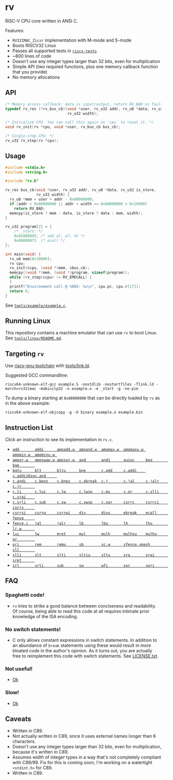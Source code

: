 # rv

RISC-V CPU core written in ANSI C.

Features:
- `RV32IMAC_Zicsr` implementation with M-mode and S-mode
- Boots RISCV32 Linux
- Passes all supported tests in [`riscv-tests`](https://github.com/riscv/riscv-tests)
- ~800 lines of code
- Doesn't use any integer types larger than 32 bits, even for multiplication
- Simple API (two required functions, plus one memory callback function that you provide)
- No memory allocations

## API

```c
/* Memory access callback: data is input/output, return RV_BAD on fault. */
typedef rv_res (*rv_bus_cb)(void *user, rv_u32 addr, rv_u8 *data, rv_u32 store,
                            rv_u32 width);

/* Initialize CPU. You can call this again on `cpu` to reset it. */
void rv_init(rv *cpu, void *user, rv_bus_cb bus_cb);

/* Single-step CPU. */
rv_u32 rv_step(rv *cpu);
```

## Usage

```c
#include <stdio.h>
#include <string.h>

#include "rv.h"

rv_res bus_cb(void *user, rv_u32 addr, rv_u8 *data, rv_u32 is_store,
              rv_u32 width) {
  rv_u8 *mem = user + addr - 0x80000000;
  if (addr < 0x80000000 || addr + width >= 0x80000000 + 0x10000)
    return RV_BAD;
  memcpy(is_store ? mem : data, is_store ? data : mem, width);
}

rv_u32 program[2] = {
    /* _start: */
    0x02A88893, /* add a7, a7, 42 */
    0x00000073  /* ecall */
};

int main(void) {
  rv_u8 mem[0x10000];
  rv cpu;
  rv_init(&cpu, (void *)mem, &bus_cb);
  memcpy((void *)mem, (void *)program, sizeof(program));
  while (rv_step(&cpu) != RV_EMECALL) {
  }
  printf("Environment call @ %08X: %u\n", cpu.pc, cpu.r[17]);
  return 0;
}
```

See [`tools/example/example.c`](tools/example/example.c).

## Running Linux

This repository contains a machine emulator that can use `rv` to boot Linux.
See [`tools/linux/README.md`](tools/linux/README.md).

## Targeting `rv`

Use [riscv-gnu-toolchain](https://github.com/riscv-collab/riscv-gnu-toolchain) with [tools/link.ld](tools/link.ld).

Suggested GCC commandline:

`riscv64-unknown-elf-gcc example.S -nostdlib -nostartfiles -Tlink.ld -march=rv32imac -mabi=ilp32 -o example.o -e _start -g -no-pie`

To dump a binary starting at `0x80000000` that can be directly loaded by `rv` as in the above example:

`riscv64-unknown-elf-objcopy -g -O binary example.o example.bin`

## Instruction List

Click an instruction to see its implementation in `rv.c`.

- [`add       `](rv.c#L575)[`addi      `](rv.c#L575)[`amoadd.w  `](rv.c#L538)[`amoand.w  `](rv.c#L546)[`amomax.w  `](rv.c#L550)[`amomaxu.w `](rv.c#L554)[`amomin.w  `](rv.c#L548)[`amominu.w `](rv.c#L552)
- [`amoor.w   `](rv.c#L544)[`amoswap.w `](rv.c#L540)[`amoxor.w  `](rv.c#L542)[`and       `](rv.c#L592)[`andi      `](rv.c#L592)[`auipc     `](rv.c#L685)[`beq       `](rv.c#L487)[`bge       `](rv.c#L490)
- [`bgtu      `](rv.c#L492)[`blt       `](rv.c#L489)[`bltu      `](rv.c#L491)[`bne       `](rv.c#L488)[`c.add     `](rv.c#L387)[`c.addi    `](rv.c#L325)[`c.addi16sp`](rv.c#L332)[`c.and     `](rv.c#L353)
- [`c.andi    `](rv.c#L344)[`c.beqz    `](rv.c#L363)[`c.bnez    `](rv.c#L365)[`c.ebreak  `](rv.c#L384)[`c.j       `](rv.c#L361)[`c.jal     `](rv.c#L327)[`c.jalr    `](rv.c#L381)[`c.jr      `](rv.c#L376)
- [`c.li      `](rv.c#L329)[`c.lui     `](rv.c#L334)[`c.lw      `](rv.c#L317)[`c.lwsp    `](rv.c#L373)[`c.mv      `](rv.c#L378)[`c.or      `](rv.c#L351)[`c.slli    `](rv.c#L371)[`c.srai    `](rv.c#L342)
- [`c.srli    `](rv.c#L340)[`c.sub     `](rv.c#L347)[`c.sw      `](rv.c#L319)[`c.swsp    `](rv.c#L389)[`c.xor     `](rv.c#L349)[`csrrc     `](rv.c#L638)[`csrrci    `](rv.c#L638)[`csrrs     `](rv.c#L632)
- [`csrrsi    `](rv.c#L632)[`csrrw     `](rv.c#L623)[`csrrwi    `](rv.c#L623)[`div       `](rv.c#L609)[`divu      `](rv.c#L611)[`ebreak    `](rv.c#L674)[`ecall     `](rv.c#L671)[`fence     `](rv.c#L509)
- [`fence.i   `](rv.c#L513)[`jal       `](rv.c#L563)[`jalr      `](rv.c#L502)[`lb        `](rv.c#L466)[`lbu       `](rv.c#L466)[`lh        `](rv.c#L466)[`lhu       `](rv.c#L466)[`lr.w      `](rv.c#L524)
- [`lui       `](rv.c#L687)[`lw        `](rv.c#L466)[`mret      `](rv.c#L647)[`mul       `](rv.c#L596)[`mulh      `](rv.c#L596)[`mulhsu    `](rv.c#L596)[`mulhu     `](rv.c#L596)[`or        `](rv.c#L590)
- [`ori       `](rv.c#L590)[`rem       `](rv.c#L613)[`remu      `](rv.c#L615)[`sb        `](rv.c#L478)[`sc.w      `](rv.c#L528)[`sfence.vma`](rv.c#L667)[`sh        `](rv.c#L478)[`sll       `](rv.c#L580)
- [`slli      `](rv.c#L580)[`slt       `](rv.c#L582)[`slti      `](rv.c#L582)[`sltiu     `](rv.c#L584)[`sltu      `](rv.c#L584)[`sra       `](rv.c#L588)[`srai      `](rv.c#L588)[`sret      `](rv.c#L647)
- [`srl       `](rv.c#L588)[`srli      `](rv.c#L588)[`sub       `](rv.c#L575)[`sw        `](rv.c#L478)[`wfi       `](rv.c#L664)[`xor       `](rv.c#L586)[`xori      `](rv.c#L586)

## FAQ

### Spaghetti code!

- `rv` tries to strike a good balance between conciseness and readability. Of course, being able to read this code at all requires intimate prior knowledge of the ISA encoding.

### No switch statements!

- C only allows constant expressions in switch statements. In addition to an abundance of `break` statements using these would result in more bloated code in the author's opinion. As it turns out, you are actually free to reimplement this code with switch statements. See [LICENSE.txt](LICENSE.txt).

### Not useful!
- [Ok](https://www.google.com/search?q=happy+smiley+thumbs+up+happy+cool+funny+ok&tbm=isch)

### Slow!
- [Ok](https://www.google.com/search?q=happy+smiley+thumbs+up+happy+cool+funny+ok&tbm=isch)

## Caveats

- Written in C89.
- Not actually written in C89, since it uses external names longer than 6 characters.
- Doesn't use any integer types larger than 32 bits, even for multiplication, because it's written in C89.
- Assumes width of integer types in a way that's not completely compliant with C89/99. Fix for this is coming soon, I'm working on a watertight `<stdint.h>` for C89.
- Written in C89.
